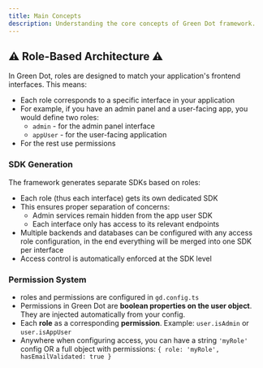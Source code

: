 ```yaml
---
title: Main Concepts
description: Understanding the core concepts of Green Dot framework.
---
```


## ⚠️ Role-Based Architecture ⚠️

In Green Dot, roles are designed to match your application's frontend interfaces. This means:

- Each role corresponds to a specific interface in your application
- For example, if you have an admin panel and a user-facing app, you would define two roles:
  - `admin` - for the admin panel interface
  - `appUser` - for the user-facing application
- For the rest use permissions

### SDK Generation

The framework generates separate SDKs based on roles:

- Each role (thus each interface) gets its own dedicated SDK
- This ensures proper separation of concerns:
  - Admin services remain hidden from the app user SDK
  - Each interface only has access to its relevant endpoints
- Multiple backends and databases can be configured with any access role configuration, in the end everything will be merged into one SDK per interface
- Access control is automatically enforced at the SDK level

### Permission System


* roles and permissions are configured in `gd.config.ts`
* Permissions in Green Dot are **boolean properties on the user object**. They are injected automatically from your config.
* Each **role** as a corresponding **permission**. Example: `user.isAdmin` or `user.isAppUser`
* Anywhere when configuring access, you can have a string `'myRole'` config OR a full object with permissions: `{ role: 'myRole', hasEmailValidated: true }`